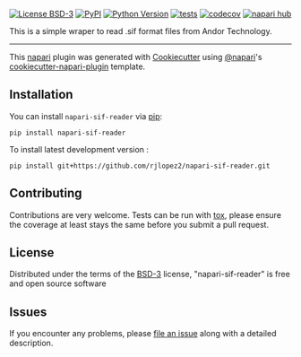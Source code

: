 
[![License BSD-3](https://img.shields.io/pypi/l/napari-sif-reader.svg?color=green)](https://github.com/rjlopez2/napari-sif-reader/raw/main/LICENSE)
[![PyPI](https://img.shields.io/pypi/v/napari-sif-reader.svg?color=green)](https://pypi.org/project/napari-sif-reader)
[![Python Version](https://img.shields.io/pypi/pyversions/napari-sif-reader.svg?color=green)](https://python.org)
[![tests](https://github.com/rjlopez2/napari-sif-reader/workflows/tests/badge.svg)](https://github.com/rjlopez2/napari-sif-reader/actions)
[![codecov](https://codecov.io/gh/rjlopez2/napari-sif-reader/branch/main/graph/badge.svg)](https://codecov.io/gh/rjlopez2/napari-sif-reader)
[![napari hub](https://img.shields.io/endpoint?url=https://api.napari-hub.org/shields/napari-sif-reader)](https://napari-hub.org/plugins/napari-sif-reader)

This is a simple wraper to read .sif format files from Andor Technology.

----------------------------------

This [napari] plugin was generated with [Cookiecutter] using [@napari]'s [cookiecutter-napari-plugin] template.

<!--
Don't miss the full getting started guide to set up your new package:
https://github.com/napari/cookiecutter-napari-plugin#getting-started

and review the napari docs for plugin developers:
https://napari.org/stable/plugins/index.html
-->

## Installation

You can install `napari-sif-reader` via [pip]:

    pip install napari-sif-reader



To install latest development version :

    pip install git+https://github.com/rjlopez2/napari-sif-reader.git


## Contributing

Contributions are very welcome. Tests can be run with [tox], please ensure
the coverage at least stays the same before you submit a pull request.

## License

Distributed under the terms of the [BSD-3] license,
"napari-sif-reader" is free and open source software

## Issues

If you encounter any problems, please [file an issue] along with a detailed description.

[napari]: https://github.com/napari/napari
[Cookiecutter]: https://github.com/audreyr/cookiecutter
[@napari]: https://github.com/napari
[MIT]: http://opensource.org/licenses/MIT
[BSD-3]: http://opensource.org/licenses/BSD-3-Clause
[GNU GPL v3.0]: http://www.gnu.org/licenses/gpl-3.0.txt
[GNU LGPL v3.0]: http://www.gnu.org/licenses/lgpl-3.0.txt
[Apache Software License 2.0]: http://www.apache.org/licenses/LICENSE-2.0
[Mozilla Public License 2.0]: https://www.mozilla.org/media/MPL/2.0/index.txt
[cookiecutter-napari-plugin]: https://github.com/napari/cookiecutter-napari-plugin

[file an issue]: https://github.com/rjlopez2/napari-sif-reader/issues

[napari]: https://github.com/napari/napari
[tox]: https://tox.readthedocs.io/en/latest/
[pip]: https://pypi.org/project/pip/
[PyPI]: https://pypi.org/

